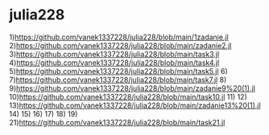 # julia228
1)https://github.com/vanek1337228/julia228/blob/main/1zadanie.jl
2)https://github.com/vanek1337228/julia228/blob/main/zadanie2.jl
3)https://github.com/vanek1337228/julia228/blob/main/task3.jl
4)https://github.com/vanek1337228/julia228/blob/main/task4.jl
5)https://github.com/vanek1337228/julia228/blob/main/task5.jl
6)
7)https://github.com/vanek1337228/julia228/blob/main/task7.jl
8)
9)https://github.com/vanek1337228/julia228/blob/main/zadanie9%20(1).jl
10)https://github.com/vanek1337228/julia228/blob/main/task10.jl
11)
12)
13)https://github.com/vanek1337228/julia228/blob/main/zadanie13%20(1).jl
14)
15)
16)
17)
18)
19)
21)https://github.com/vanek1337228/julia228/blob/main/task21.jl
